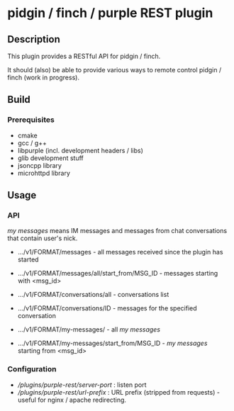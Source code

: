 # pidgin / finch / purple REST plugin

## Description

This plugin provides a RESTful API for pidgin / finch.

It should (also) be able to provide various ways to remote control pidgin / finch (work in
progress).

## Build

### Prerequisites

* cmake
* gcc / g++
* libpurple (incl. development headers / libs)
* glib development stuff
* jsoncpp library
* microhttpd library

## Usage

### API

*my messages* means IM messages and messages from chat conversations that contain user's
nick.

* .../v1/FORMAT/messages - all messages received since the plugin has started
* .../v1/FORMAT/messages/all/start_from/MSG_ID - messages starting with <msg_id>

* .../v1/FORMAT/conversations/all - conversations list
* .../v1/FORMAT/conversations/ID - messages for the specified conversation

 * .../v1/FORMAT/my-messages/ - all *my messages*
 * .../v1/FORMAT/my-messages/start_from/MSG_ID - *my messages* starting from <msg_id>

### Configuration

* _/plugins/purple-rest/server-port_ : listen port
* _/plugins/purple-rest/url-prefix_ : URL prefix (stripped from requests) - useful for
nginx / apache redirecting.
